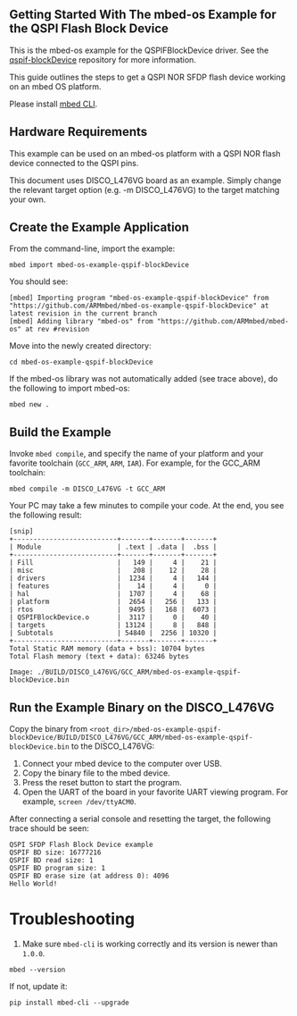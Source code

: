 ## Getting Started With The mbed-os Example for the QSPI Flash Block Device

This is the mbed-os example for the QSPIFBlockDevice driver.
See the [qspif-blockDevice](https://github.com/ARMmbed/qspif-blockDevice) repository for more information.

This guide outlines the steps to get a QSPI NOR SFDP flash device working on an mbed OS platform.

Please install [mbed CLI](https://github.com/ARMmbed/mbed-cli#installing-mbed-cli).

## Hardware Requirements

This example can be used on an mbed-os platform with a QSPI NOR flash device connected to the QSPI pins.

This document uses DISCO_L476VG board as an example. Simply change the relevant target option (e.g. -m DISCO_L476VG) to the target matching your own.

## Create the Example Application

From the command-line, import the example:

```
mbed import mbed-os-example-qspif-blockDevice
```

You should see:

	[mbed] Importing program "mbed-os-example-qspif-blockDevice" from "https://github.com/ARMmbed/mbed-os-example-qspif-blockDevice" at latest revision in the current branch
	[mbed] Adding library "mbed-os" from "https://github.com/ARMmbed/mbed-os" at rev #revision

Move into the newly created directory:

```
cd mbed-os-example-qspif-blockDevice
```

If the mbed-os library was not automatically added (see trace above), do the following to import mbed-os:

```
mbed new .
```


## Build the Example

Invoke `mbed compile`, and specify the name of your platform and your favorite toolchain (`GCC_ARM`, `ARM`, `IAR`). For example, for the GCC_ARM toolchain:

```
mbed compile -m DISCO_L476VG -t GCC_ARM
```

Your PC may take a few minutes to compile your code. At the end, you see the following result:

	[snip]
	+--------------------------+-------+-------+-------+
	| Module                   | .text | .data |  .bss |
	+--------------------------+-------+-------+-------+
	| Fill                     |   149 |     4 |    21 |
	| misc                     |   208 |    12 |    28 |
	| drivers                  |  1234 |     4 |   144 |
	| features                 |    14 |     4 |     0 |
	| hal                      |  1707 |     4 |    68 |
	| platform                 |  2654 |   256 |   133 |
	| rtos                     |  9495 |   168 |  6073 |
	| QSPIFBlockDevice.o       |  3117 |     0 |    40 |
	| targets                  | 13124 |     8 |   848 |
	| Subtotals                | 54840 |  2256 | 10320 |
	+--------------------------+-------+-------+-------+
	Total Static RAM memory (data + bss): 10704 bytes
	Total Flash memory (text + data): 63246 bytes

	Image: ./BUILD/DISCO_L476VG/GCC_ARM/mbed-os-example-qspif-blockDevice.bin


## <a name="run-the-example-binary-on-the-DISCO_L476VG"></a> Run the Example Binary on the DISCO_L476VG

Copy the binary from `<root_dir>/mbed-os-example-qspif-blockDevice/BUILD/DISCO_L476VG/GCC_ARM/mbed-os-example-qspif-blockDevice.bin` to the DISCO_L476VG:

1. Connect your mbed device to the computer over USB.
1. Copy the binary file to the mbed device.
1. Press the reset button to start the program.
1. Open the UART of the board in your favorite UART viewing program. For example, `screen /dev/ttyACM0`.

After connecting a serial console and resetting the target, the following trace should be seen:

	QSPI SFDP Flash Block Device example
	QSPIF BD size: 16777216
	QSPIF BD read size: 1
	QSPIF BD program size: 1
	QSPIF BD erase size (at address 0): 4096
	Hello World!

# Troubleshooting

1. Make sure `mbed-cli` is working correctly and its version is newer than `1.0.0`.

 ```
 mbed --version
 ```

 If not, update it:

 ```
 pip install mbed-cli --upgrade
 ```
